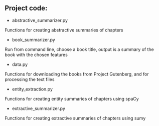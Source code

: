 ## Project code:

- abstractive_summarizer.py

Functions for creating abstractive summaries of chapters

- book_summarizer.py

Run from command line, choose a book title, output is a summary of the book with the chosen features

- data.py

Functions for downloading the books from Project Gutenberg, and for processing the text files

- entity_extraction.py

Functions for creating entity summaries of chapters using spaCy

- extractive_summarizer.py

Functions for creating extractive summaries of chapters using sumy
